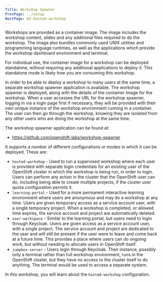 ```yaml
---
Title: Workshop Spawner
PrevPage: ../setup
NextPage: 02-hosted-workshop
---
```


Workshops are provided as a container image. The image includes the workshop content, slides and any additional files required to do the workshop. The image also bundles commonly used UNIX utilities and programming language runtimes, as well as the applications which provide the workshop dashboard environment and terminal.

For individual use, the container image for a workshop can be deployed standalone, without requiring any additional applications to deploy it. This standalone mode is likely how you are consuming this workshop.

In order to be able to deploy a workshop to many users at the same time, a separate workshop spawner application is available. The workshop spawner is deployed, along with the details of the container image for the workshop. When a user accesses the URL for the workshop spawner, logging in via a login page first if necessary, they will be provided with their own unique instance of the workshop environment running in a container. The user can then go through the workshop, knowing they are isolated from any other users who are doing the workshop at the same time.

The workshop spawner application can be found at:

* https://github.com/openshift-labs/workshop-spawner

It supports a number of different configurations or modes in which it can be deployed. These are:

* `hosted-workshop` - Used to run a supervised workshop where each user is provided with separate login credentials for an existing user of the OpenShift cluster in which the workshop is being run, in order to login. Users can perform any action in the cluster that the OpenShift user can do, including being able to create multiple projects, if the cluster user quota configuration permits it.
* `learning-portal` - Used for a more permanent interactive learning environment where users are anonymous and may do a workshop at any time. Users are given temporary access as a service account user, with a single temporary project. When a workshop is completed, or allowed time expires, the service account and project are automatically deleted.
* `user-workspace` - Similar to the learning portal, but users need to login through Keycloak. Users are given access as a service account user, with a single project. The service account and project are dedicated to the user and will still be present if the user were to leave and come back at a future time. This provides a place where users can do ongoing work, but without needing to allocate users in OpenShift itself.
* `jumpbox-server` - Users login through Keycloak. Their instance, possibly only a terminal rather than full workshop environment, runs in the OpenShift cluster, but they have no access to the cluster itself to do anything. The terminal would be used to access a separate system.

In this workshop, you will learn about the `hosted-workshop` configuration.
